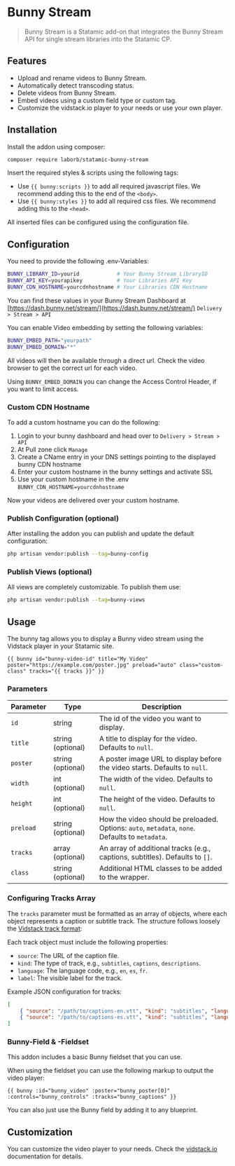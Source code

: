 # Bunny Stream

> Bunny Stream is a Statamic add-on that integrates the Bunny Stream API for single stream libraries into the Statamic CP.

## Features

- Upload and rename videos to Bunny Stream.
- Automatically detect transcoding status.
- Delete videos from Bunny Stream.
- Embed videos using a custom field type or custom tag.
- Customize the vidstack.io player to your needs or use your own player.

## Installation

Install the addon using composer:

```bash
composer require laborb/statamic-bunny-stream
```

Insert the required styles & scripts using the following tags:

- Use `{{ bunny:scripts }}` to add all required javascript files. We recommend adding this to the end of the `<body>`.
- Use `{{ bunny:styles }}` to add all required css files. We recommend adding this to the `<head>`.

All inserted files can be configured using the configuration file.

## Configuration

You need to provide the following .env-Variables:

```bash
BUNNY_LIBRARY_ID=yourid            # Your Bunny Stream LibraryID
BUNNY_API_KEY=yourapikey           # Your Libraries API Key
BUNNY_CDN_HOSTNAME=yourcdnhostname # Your Libraries CDN Hostname
```

You can find these values in your Bunny Stream Dashboard at [https://dash.bunny.net/stream/](https://dash.bunny.net/stream/) `Delivery > Stream > API`

You can enable Video embedding by setting the following variables:

```bash
BUNNY_EMBED_PATH="yourpath"
BUNNY_EMBED_DOMAIN="*"
```

All videos will then be available through a direct url. Check the video browser to get the correct url for each video.

Using `BUNNY_EMBED_DOMAIN` you can change the Access Control Header, if you want to limit access.

### Custom CDN Hostname

To add a custom hostname you can do the following:

1. Login to your bunny dashboard and head over to `Delivery > Stream > API`
2. At Pull zone click `Manage`
3. Create a CName entry in your DNS settings pointing to the displayed bunny CDN hostname
4. Enter your custom hostname in the bunny settings and activate SSL
5. Use your custom hostname in the .env `BUNNY_CDN_HOSTNAME=yourcdnhostname`

Now your videos are delivered over your custom hostname.

### Publish Configuration (optional)

After installing the addon you can publish and update the default configuration:

```bash
php artisan vendor:publish --tag=bunny-config
```

### Publish Views (optional)

All views are completely customizable. To publish them use:

```bash
php artisan vendor:publish --tag=bunny-views
```

## Usage

The bunny tag allows you to display a Bunny video stream using the Vidstack player in your Statamic site.

```antlers
{{ bunny id="bunny-video-id" title="My Video" poster="https://example.com/poster.jpg" preload="auto" class="custom-class" tracks="{{ tracks }}" }}
```

### Parameters

| Parameter | Type              | Description                                                                                      |
|-----------|-------------------|--------------------------------------------------------------------------------------------------|
| `id`      | string            | The id of the video you want to display.                                                         |
| `title`   | string (optional) | A title to display for the video. Defaults to `null`.                                            |
| `poster`  | string (optional) | A poster image URL to display before the video starts. Defaults to `null`.                       |
| `width`   | int (optional)    | The width of the video. Defaults to `null`.                                                      |
| `height`  | int (optional)    | The height of the video. Defaults to `null`.                                                     |
| `preload` | string (optional) | How the video should be preloaded. Options: `auto`, `metadata`, `none`. Defaults to `metadata`.  |
| `tracks`  | array (optional)  | An array of additional tracks (e.g., captions, subtitles). Defaults to `[]`.                     |
| `class`   | string (optional) | Additional HTML classes to be added to the wrapper.                                              |

### Configuring Tracks Array

The `tracks` parameter must be formatted as an array of objects, where each object represents a caption or subtitle 
track. The structure follows loosely the [Vidstack track format](https://vidstack.io/docs/wc/player/api/text-tracks/):

Each track object must include the following properties:

- `source`: The URL of the caption file.
- `kind`: The type of track, e.g., `subtitles`, `captions`, `descriptions`.
- `language`: The language code, e.g., `en`, `es`, `fr`.
- `label`: The visible label for the track.

Example JSON configuration for tracks:

```json
[
    { "source": "/path/to/captions-en.vtt", "kind": "subtitles", "language": "en", "label": "English" },
    { "source": "/path/to/captions-es.vtt", "kind": "subtitles", "language": "es", "label": "Spanish" }
]
```

### Bunny-Field & -Fieldset

This addon includes a basic Bunny fieldset that you can use.

When using the fieldset you can use the following markup to output the video player:

```antlers
{{ bunny :id="bunny_video" :poster="bunny_poster[0]" :controls="bunny_controls" :tracks="bunny_captions" }}
```

You can also just use the Bunny field by adding it to any blueprint.

## Customization

You can customize the video player to your needs. 
Check the [vidstack.io](https://vidstack.io/docs/wc/player) documentation for details.
